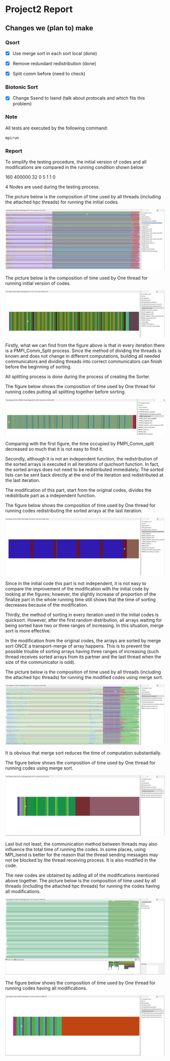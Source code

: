 # Project2 Report

## Changes we (plan to) make

### Qsort

- [x] Use merge sort in each sort local (done)

- [x] Remove redundant redistribution (done)

- [x] Split comm before (need to check)

### Biotonic Sort

- [x] Change Ssend to Isend (talk about protocals and which fits this problem)

### Note

All tests are executed by the following command:
```bash
mpirun 
```

### Report

To simplify the testing procedure, the initial version of codes and all modifications are compared in the running condition shown below

160 400000 32 0 5 1 1 0

4 Nodes are used during the testing process.

The picture below is the composition of time used by all threads (including the attached hpc threads) for running the initial codes.

![](Test13_noaction_Figure.PNG)

The picture below is the composition of time used by One thread for running initial version of codes.

![](Test13_noaction_manysplit.PNG)

Firstly, what we can find from the figure above is that in every iteration there is a PMPI_Comm_Split process. Since the method of dividing the threads is known and does not change in different computations, building all needed communicators and dividing threads into correct communicators can finish before the beginning of sorting.

All splitting process is done during the process of creating the Sorter.

The figure below shows the composition of time used by One thread for running codes putting all splitting together before sorting.

![Test10_no_split](./Test10_no_split.PNG)

Comparing with the first figure, the time occupied by PMPI_Comm_split decreased so much that it is not easy to find it.

Secondly, although it is not an independent function, the redistribution of the sorted arrays is executed in all iterations of quichsort function. In fact, the sorted arrays does not need to be redistributed immediately. The sorted lists can be sent back directly at the end of the iteration and redistributed at the last iteration.

The modification of this part, start from the original codes, divides the redistribute part as a independent function.

The figure below shows the composition of time used by One thread for running codes redistributing the sorted arrays at the last iteration.

![Test12_lastredistribute](./Test12_lastredistribute.PNG)

Since in the initial code this part is not independent, it is not easy to compare the improvement of the modification with the initial code by looking at the figures; however, the slightly increase of proportion of the finalize part in the whole running time still shows that the time of sorting decreases because of the modification.

Thirdly, the method of sorting in every iteration used in the initial codes is quicksort. However, after the first random distribution, all arrays waiting for being sorted have two or three ranges of increasing. In this situation, merge sort is more effective.

In the modification from the original codes, the arrays are sorted by merge sort ONCE a transport-merge of array happens. This is to prevent the possible trouble of sorting arrays having three ranges of increasing (such thread receives sorted arrays from its partner and the last thread when the size of the communicator is odd).

The picture below is the composition of time used by all threads (including the attached hpc threads) for running the modified codes using merge sort.

![Test14Figure](./Test14Figure.PNG)

It is obvious that merge sort reduces the time of computation substantially.

The figure below shows the composition of time used by One thread for running codes using merge sort.

![Test14OneThread](./Test14OneThread.PNG)

Last but not least, the communication method between threads may also influence the total time of running the codes. In some places, using MPI_Isend is better for the reason that the thread sending messages may not be blocked by the thread receiving process. It is also modified in the code.

The new codes are obtained by adding all of the modifications mentioned above together. The picture below is the composition of time used by all threads (including the attached hpc threads) for running the codes having all modifications.

![Test15Figure](./Test15Figure.PNG)

The figure below shows the composition of time used by One thread for running codes having all modifications.

![Test15OneThread](./Test15OneThread.PNG)

